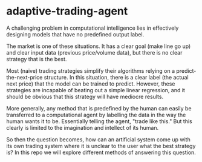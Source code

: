 # adaptive-trading-agent

A challenging problem in computational intelligence lies in effectively designing models that have no predefined output label. 

The market is one of these situations. It has a clear goal (make line go up) and clear input data (previous price/volume data), but there is no clear strategy that is the best.

Most (naive) trading strategies simplify their algorithms relying on a predict-the-next-price structure. In this situation, there is a clear label (the actual next price) that the model can be trained to predict. However, these strategies are incapable of beating out a simple linear regression, and it should be obvious that this strategy will have mediocre results.

More generally, any method that is predefined by the human can easily be transferred to a computational agent by labelling the data in the way the human wants it to be. Essentially telling the agent, "trade like this." But this clearly is limited to the imagination and intellect of its human.

So then the question becomes, how can an artificial system come up with its own trading system where it is unclear to the user what the best strategy is? In this repo we will explore different methods of answering this question.